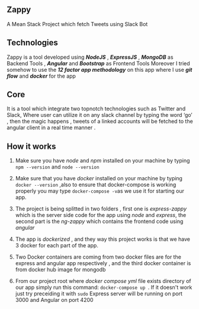 ## Zappy
A Mean Stack Project which fetch Tweets using Slack Bot

## Technologies
Zappy is a tool developed using _**NodeJS**_ , _**ExpressJS**_ , _**MongoDB**_ as Backend Tools , _**Angular**_ and _**Bootstrap**_ as Frontend Tools 
Moreover I tried somehow to use the _**12 factor app methodology**_ on this app where I use _**git flow**_ and _**docker**_ for the app

## Core
It is a tool which integrate two topnotch technologies such as Twitter and Slack, Where user can utilize it on any slack channel by typing the word ‘go’ , then the magic happens , tweets of a linked accounts will be fetched to the angular client in a real time manner .


## How it works
1. Make sure you have _node_ and _npm_ installed on your machine by typing ```npm --version``` and ```node --version```
 
2. Make sure that you have _docker_ installed on your machine by typing ``` docker --version``` ,also to ensure that docker-compose is working properly you may type ```docker-compose -v```as we use it for starting our app. 

3. The project is being splitted in two folders , first one is _express-zappy_ which is the server side code for the app using _node_ and _express_, the second part is the _ng-zappy_ which contains the frontend code using _angular_

4. The app is _dockerized_ , and they way this project works is that we have 3 docker for each part of the app.

5. Two Docker containers are coming from two docker files are for the express and angular app respectively , and the third docker container is from docker hub image for mongodb

6. From our project root where _docker compose yml_ file exists directory of our app simply run this command: ```docker-compose up ```. If it doesn't work just try preceiding it with ```sudo``` Express server will be running on port 3000 and Angular on port 4200